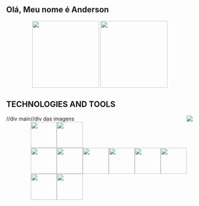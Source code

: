 ## Olá, Meu nome é Anderson

<div align="center">
  <img height="180em" src="https://github-readme-stats.vercel.app/api?username=not2nder&theme=github_dark&hide_border=true"/>
  <img height="180em" src="https://github-readme-stats.vercel.app/api/top-langs/?username=not2nder&layout=compact&theme=github_dark&hide_border=true"/>
</div>

## TECHNOLOGIES AND TOOLS
<div style="display:flex;flex-direction:row">//div main
  <div>
    //div das imagens
    <div style="display:flex; flex-direction:row" >
      <img height="70em" src="https://cdn.jsdelivr.net/gh/devicons/devicon/icons/github/github-original.svg" />
      <img height="70em"  src="https://cdn.jsdelivr.net/gh/devicons/devicon/icons/linux/linux-original.svg" />
    </div>
    <div style="display:flex; flex-direction:row" >
      <img height="70em" src="https://cdn.jsdelivr.net/gh/devicons/devicon/icons/python/python-original.svg" />
      <img height="70em"  src="https://cdn.jsdelivr.net/gh/devicons/devicon/icons/cplusplus/cplusplus-original.svg" />
      <img height="70em" src="https://cdn.jsdelivr.net/gh/devicons/devicon/icons/java/java-original.svg" />
      <img height="70em" src="https://cdn.jsdelivr.net/gh/devicons/devicon/icons/html5/html5-original.svg" />
      <img height="70em" src="https://cdn.jsdelivr.net/gh/devicons/devicon/icons/css3/css3-original.svg" />
      <img height="70em" src="https://cdn.jsdelivr.net/gh/devicons/devicon/icons/javascript/javascript-original.svg" />
    </div>
    <div style="display:flex; flex-direction:row" >
      <img height="70em" src="https://cdn.jsdelivr.net/gh/devicons/devicon/icons/sqlite/sqlite-original.svg" />
      <img height="70em" src="https://cdn.jsdelivr.net/gh/devicons/devicon/icons/mysql/mysql-original-wordmark.svg" />
    </div>
  </div>
  <div>
    <img src="https://github.com/not2nder/not2nder/assets/130621173/961b1c23-c21d-4aca-81f5-811a42a67f22">
  </div>
</div>
